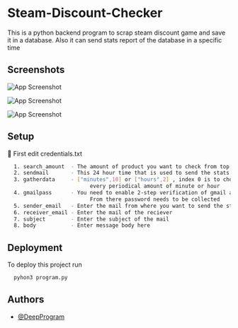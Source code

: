 
# Steam-Discount-Checker

This is a python backend program to scrap steam discount game and save it in a database. Also it can send stats report of the database in a specific time


## Screenshots

![App Screenshot](https://i.postimg.cc/TYYrHKNw/Screenshot-20220805-220601.png)

![App Screenshot](https://i.postimg.cc/W4b5HmnR/Screenshot-20220805-221434.png)

![App Screenshot](https://i.postimg.cc/XJx40gMw/Screenshot-20220805-221702.png)
## Setup
🔴 First edit credentials.txt
```bash
  1. search_amount  - The amount of product you want to check from top seller section (1000 take 3-4 minutes) 
  2. sendmail       - This 24 hour time that is used to send the stats from the scraped data to a email
  3. gatherdata     - ["minutes",10] or ["hours",2] , index 0 is to choose whether you want to scrap data every hours or minutes and index 1 is to choose
                          every periodical amount of minute or hour
  4. gmailpass      - You need to enable 2-step verification of gmail and under 2-step verification there is a app password section.
                          From there password needs to be collected
  5. sender_email   - Enter the mail from where you want to send the stats data
  6. receiver_email - Enter the mail of the reciever
  7. subject        - Enter the subject of the mail
  8. body           - Enter message body here
```
## Deployment

To deploy this project run

```bash
  pyhon3 program.py
```


## Authors

- [@DeepProgram](https://github.com/DeepProgram)

